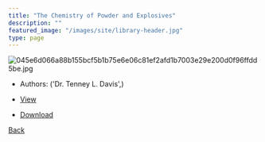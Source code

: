 ```yaml
---
title: "The Chemistry of Powder and Explosives"
description: ""
featured_image: "/images/site/library-header.jpg"
type: page
---
```


![045e6d066a88b155bcf5b1b75e6e06c81ef2afd1b7003e29e200d0f96ffdd5be.jpg](https://drive.google.com/uc?export=view&id=15XxR28FSpLnzKsx-pzC6mkVrqqzJYGCW)
* Authors: ('Dr. Tenney L. Davis',)
* [View](https://drive.google.com/uc?export=view&id=1zTJZSjQb_o3lQe_7Evr7Y7bhQrGmHnjn)

* [Download](https://drive.google.com/uc?export=download&id=1zTJZSjQb_o3lQe_7Evr7Y7bhQrGmHnjn)

[Back](http://localhost:1313/library/ebooks/
)